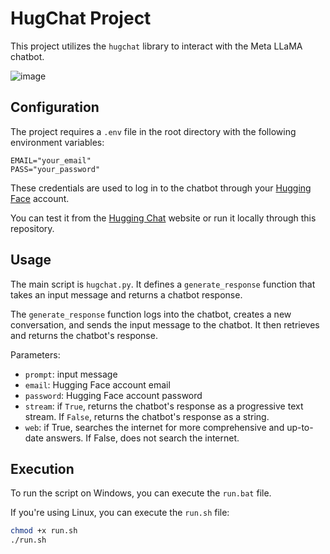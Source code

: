 # HugChat Project

This project utilizes the `hugchat` library to interact with the Meta LLaMA chatbot.

![image](https://github.com/byronnDev/HuggingChatCLI/assets/38868773/e02d1973-aaad-4921-8f63-42f9e1b0ab85)

## Configuration

The project requires a `.env` file in the root directory with the following environment variables:

```
EMAIL="your_email"
PASS="your_password"
```

These credentials are used to log in to the chatbot through your [Hugging Face](https://huggingface.co/) account.

You can test it from the [Hugging Chat](https://huggingface.co/chat/) website or run it locally through this repository.

## Usage

The main script is `hugchat.py`. It defines a `generate_response` function that takes an input message and returns a chatbot response.

The `generate_response` function logs into the chatbot, creates a new conversation, and sends the input message to the chatbot. It then retrieves and returns the chatbot's response.

Parameters:
- `prompt`: input message
- `email`: Hugging Face account email
- `password`: Hugging Face account password
- `stream`: if `True`, returns the chatbot's response as a progressive text stream. If `False`, returns the chatbot's response as a string.
- `web`: if True, searches the internet for more comprehensive and up-to-date answers. If False, does not search the internet.

## Execution

To run the script on Windows, you can execute the `run.bat` file.

If you're using Linux, you can execute the `run.sh` file:

```bash
chmod +x run.sh
./run.sh
```
